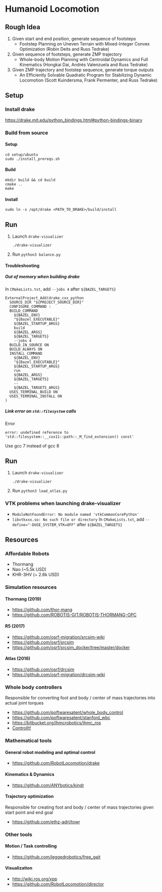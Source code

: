 # Humanoid Locomotion

## Rough Idea
1. Given start and end position, generate sequence of footsteps
   - Footstep Planning on Uneven Terrain with Mixed-Integer Convex Optimization (Robin Deits and Russ Tedrake)
1. Given sequence of footsteps, generate ZMP trajectory
   - Whole-body Motion Planning with Centroidal Dynamics and Full Kinematics (Hongkai Dai, Andrés Valenzuela and Russ Tedrake)
1. Given ZMP trajectory and footstep sequence, generate torque outputs
   - An Efficiently Solvable Quadratic Program for Stabilizing Dynamic Locomotion (Scott Kuindersma, Frank Permenter, and Russ Tedrake)


## Setup

### Install drake
<https://drake.mit.edu/python_bindings.html#python-bindings-binary>

### Build from source
#### Setup
```
cd setup/ubuntu
sudo ./install_prereqs.sh
```

#### Build
```
mkdir build && cd build
cmake ..
make
```

#### Install
```
sudo ln -s /opt/drake <PATH_TO_DRAKE>/build/install
```

## Run
1. Launch `drake-visualizer`
   ```
   ./drake-visualizer
   ```
1. Run `python3 balance.py`

#### Troubleshooting

##### Out of memory when building drake
In `CMakeLists.txt`, add `--jobs 4` after `${BAZEL_TARGETS}`
```
ExternalProject_Add(drake_cxx_python
  SOURCE_DIR "${PROJECT_SOURCE_DIR}"
  CONFIGURE_COMMAND :
  BUILD_COMMAND
    ${BAZEL_ENV}
    "${Bazel_EXECUTABLE}"
    ${BAZEL_STARTUP_ARGS}
    build
    ${BAZEL_ARGS}
    ${BAZEL_TARGETS}
    --jobs 4
  BUILD_IN_SOURCE ON
  BUILD_ALWAYS ON
  INSTALL_COMMAND
    ${BAZEL_ENV}
    "${Bazel_EXECUTABLE}"
    ${BAZEL_STARTUP_ARGS}
    run
    ${BAZEL_ARGS}
    ${BAZEL_TARGETS}
    --
    ${BAZEL_TARGETS_ARGS}
  USES_TERMINAL_BUILD ON
  USES_TERMINAL_INSTALL ON
)
```

##### Link error on `std::filesystem` calls
Error
```
error: undefined reference to 'std::filesystem::__cxx11::path::_M_find_extension() const'
```
Use gcc 7 instead of gcc 8

## Run
1. Launch `drake-visualizer`
   ```
   ./drake-visualizer
   ```
1. Run `python3 load_atlas.py`

### VTK problems when launching drake-visualizer
- `ModuleNotFoundError: No module named 'vtkCommonCorePython'`
- `libvtkxxx.so: No such file or directory`
In `CMakeLists.txt`, add `--define="-DUSE_SYSTEM_VTK=OFF"` after `${BAZEL_TARGETS}`

## Resources


### Affordable Robots
- Thormang
- Nao (~5.5k USD)
- KHR-3HV (~ 2.6k USD)

### Simulation resources

#### Thormang (2019)
- <https://github.com/thor-mang>
- <https://github.com/ROBOTIS-GIT/ROBOTIS-THORMANG-OPC>

#### R5 (2017)
- <https://github.com/osrf-migration/srcsim-wiki>
- <https://github.com/osrf/srcsim>
- <https://github.com/osrf/srcsim_docker/tree/master/docker>

#### Atlas (2016)
- <https://github.com/osrf/drcsim>
- <https://github.com/osrf-migration/drcsim-wiki>

### Whole body controllers
Responsible for converting foot and body / center of mass trajectories into actual joint torques
- <https://github.com/poftwaresatent/whole_body_control>
- <https://github.com/poftwaresatent/stanford_wbc>
- <https://bitbucket.org/ihmcrobotics/ihmc_ros>
- [ControlIt!](http://sites.utexas.edu/hcrl/files/2016/01/ijhr-2015.pdf)

### Mathematical tools
#### General robot modeling and optimal control
- <https://github.com/RobotLocomotion/drake>
#### Kinematics & Dynamics
- <https://github.com/ANYbotics/kindr>
#### Trajectory optimization
Responsible for creating foot and body / center of mass trajectories given start point and end goal
- <https://github.com/ethz-adrl/towr>

### Other tools
#### Motion / Task controlling
- <https://github.com/leggedrobotics/free_gait>

#### Visualization
- <http://wiki.ros.org/xpp>
- <https://github.com/RobotLocomotion/director>
